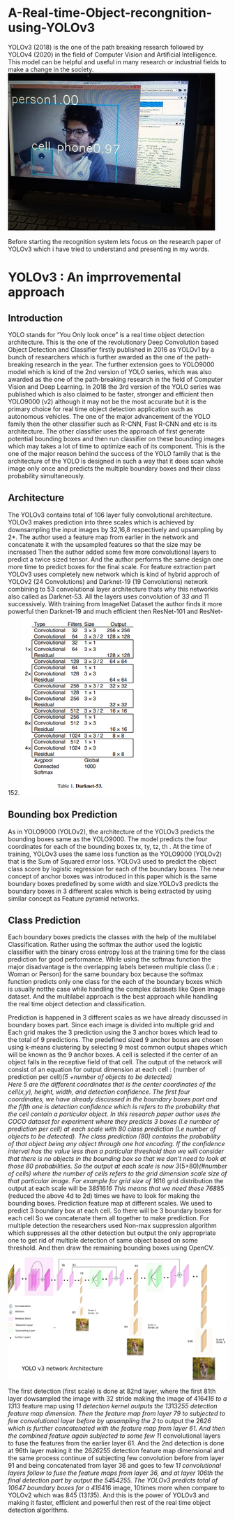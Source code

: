 # A-Real-time-Object-recongnition-using-YOLOv3
YOLOv3 (2018) is the one of the path breaking research followed by YOLOv4 (2020) in the field of Computer Vision and Artificial Intelligence. This model can be helpful and useful in many research or industrial fields to make a change in the society.
![alt text](https://raw.githubusercontent.com/BharatDadwaria/A-Real-time-Object-recongnition-using-YOLOv3/master/result.jpeg)

Before starting the recognition system lets focus on the research paper of YOLOv3 which i have tried to understand and presenting in my words.

# YOLOv3 : An imprrovemental approach

## Introduction 
YOLO stands for “You Only look once” is a real time object detection architecture. This is the one of the revolutionary Deep Convolution based Object Detection and Classifier firstly published in 2016 as YOLOv1 by a bunch of researchers which is further awarded as the one of the path-breaking research in the year. The further extension goes to YOLO9000 model which is kind of the 2nd version of YOLO series, which was also awarded as the one of the path-breaking research in the field of Computer Vision and Deep Learning. In 2018 the 3rd version of the YOLO series was published which is also claimed to be faster, stronger and efficient then YOLO9000 (v2) although it may not  be the most accurate but it is the primary choice for real time object detection application such as autonomous vehicles. The one of the major advancement of the YOLO family then the other classifier such as R-CNN, Fast R-CNN and etc is its architecture. The other classifier uses the approach of first generate potential bounding boxes and then run classifier on these bounding images which may takes a lot of time to optimize each of its component. This is the one of the major reason behind the success of the YOLO family that is the architecture of the YOLO is designed in such a way that it does scan whole image only once and predicts the multiple boundary boxes and their class probability simultaneously.



## Architecture 
The YOLOv3 contains total of 106 layer fully convolutional architecture. YOLOv3 makes prediction into three scales which is achieved by downsampling the input images by 32,16,8 respectively and upsampling by 2*. The author used a feature map from earlier in the network and concatenate it with the upsampled features so that the size may be increased Then the author added some few more convolutional layers to predict a twice sized tensor. And the author performs the same design one more time to predict boxes  for the final scale. For feature extraction part YOLOv3 uses completely new network which is kind of hybrid approch of YOLOv2 (24 Convolutions) and Darknet-19 (19 Convolutions) network combining to 53 convolutional layer architecture thats why this networkis also called as Darknet-53. All the layers uses convolution of 3*3 and 1*1 successively. With training from ImageNet Dataset the author finds it more powerful then Darknet-19 and much efficient then ResNet-101 and ResNet-152.
![alt text](https://raw.githubusercontent.com/BharatDadwaria/A-Real-time-Object-recongnition-using-YOLOv3/master/YOLOv3%20Architecture3.png)

## Bounding box Prediction
As in YOLO9000 (YOLOv2), the architecture of the YOLOv3  predicts the bounding boxes same as the YOLO9000. The model predicts the four coordinates for each of the bounding boxes tx, ty, tz, th . At the time of training, YOLOv3 uses the same loss function as the YOLO9000 (YOLOv2) that is the Sum of Squared error loss. YOLOv3 used to predict the object class score by logistic regression for each of the boundary boxes. The new concept of anchor boxes was introduced in this paper which is the same boundary boxes predefined by some width and size.YOLOv3 predicts the boundary boxes in 3 different scales which is being extracted by using similar concept as Feature pyramid networks. 

## Class Prediction 
Each boundary boxes predicts the classes with the help of the multilabel  Classification. Rather using the softmax the author used the logistic classifier with the binary cross entropy loss at the training time for the class prediction for good performance. While using the softmax function the major disadvantage is the overlapping labels between multiple class (I.e : Woman or Person) for the same boundary box because the softmax function predicts only one class for the each of the boundary boxes which is usually notthe case while handling the complex datasets like Open Image dataset. And the multilabel approach is the best approach while handling the real time object detection and classification. 

Prediction is happened in 3 different  scales as we have already discussed in boundary boxes part. Since each image is divided into multiple grid and Each grid makes the 3 prediction using the 3 anchor boxes which lead to the total of 9 predictions. The predefined sized 9 anchor boxes are chosen using k-means clustering by selecting 9 most common output shapes which will be known as the 9 anchor boxes. A cell is selected if the center of an object falls  in the receptive field of that cell. The output of the network will consist of an equation for output dimension at each cell : 
(number of prediction per cell)*(5 +number of objects to be detected)  
Here 5 are the different coordinates that is the center coordinates of the cell(x,y), height, width, and detection confidence. The first four coordinates, we have already discussed in the boundary boxes part and the fifth one is detection confidence which is refers to the probability that the cell contain a particular object. In this research paper author uses the COCO dataset for experiment where they predicts 3 boxes (I.e number of prediction per cell) at each scale with 80 class prediction (I.e number of objects to be detected). The class prediction (80) contains the probability of that object being any object through one hot encoding. If the confidence interval has the value less then a particular threshold then we will consider that there is no objects in the bounding box so that we don't need to look at those 80 probabilities. So the output at each scale is now 
3*(5+80)*(#number of cells)
where the number of cells refers to the grid dimension scale size of that particular image. For example for grid size of 16*16 grid distribution the output at each scale will be 3*85*16*16 This means that we need these 768*85 (reduced the above 4d to 2d) times we have to look for making the bounding boxes. Prediction feature map at different scales. We used to predict 3 boundary box at each cell. So there will be 3 boundary boxes for each cell So we concatenate them all together to make prediction. For multiple detection the researchers used Non-max suppression algorithm which suppresses all the other detection but output the only appropriate one to get rid of multiple detection of same object based on some threshold. And then draw the remaining bounding boxes using OpenCV.

![alt text](https://raw.githubusercontent.com/BharatDadwaria/A-Real-time-Object-recongnition-using-YOLOv3/master/YOLOv3%20Architecture2.png)

The first detection (first scale) is done at 82nd layer, where the first 81th layer dowsampled the image with 32 stride making the image of 416*416 to a 13*13 feature map using 1*1 detection kernel outputs the 13*13*255 detection feature map dimension. Then the feature map from layer 79 to subjected to few convolutional layer before by upsampling the 2* to output the 26*26 which is further concatenated with the feature map from layer 61. And then the combined feature again subjected to some few 1*1 convolutional layers to fuse the features from the earlier layer 61. And the 2nd detection is done at 96th layer making it the 26*26*255 detection feature map dimensional and the same process continue of subjecting few convolution before from layer 91 and being concatenated from layer 36 and goes to few 1*1 convolutional layers follow to fuse the feature maps from layer 36, and at layer 106th the final detection part by output the 54*54*255. The YOLOv3 predicts total of 10647 boundary boxes for a 416*416 image, 10times more when compare to YOLOv2 which was 845 (13*13*5). And this is the power of YOLOv3 and making it faster, efficient and powerful then rest of the real time object detection algorithms.



